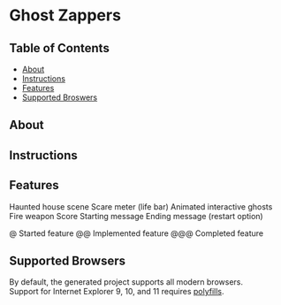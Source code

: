 # Ghost Zappers

## Table of Contents

- [About](#about)
- [Instructions](#instructions)
- [Features](#features)
- [Supported Broswers](#supportedbroswers)

## About

## Instructions

## Features

Haunted house scene
Scare meter (life bar)
Animated interactive ghosts
Fire weapon
Score
Starting message
Ending message (restart option)

@       Started feature
@@      Implemented feature
@@@     Completed feature

## Supported Browsers

By default, the generated project supports all modern browsers.<br>
Support for Internet Explorer 9, 10, and 11 requires [polyfills](https://github.com/facebook/create-react-app/blob/master/packages/react-app-polyfill/README.md).


